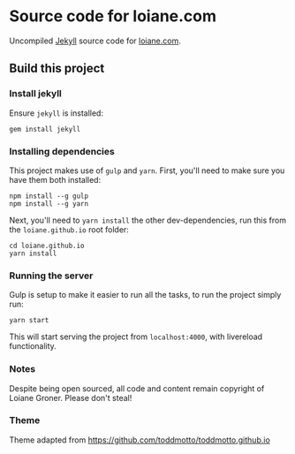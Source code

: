 # Source code for loiane.com

Uncompiled [Jekyll](//jekyllrb.com) source code for [loiane.com](https://loiane.com).

## Build this project

### Install jekyll

Ensure `jekyll` is installed:

```
gem install jekyll
```

### Installing dependencies

This project makes use of `gulp` and `yarn`. First, you'll need to make sure you have them both installed:

```
npm install --g gulp
npm install --g yarn
```

Next, you'll need to `yarn install` the other dev-dependencies, run this from the `loiane.github.io` root folder:

```
cd loiane.github.io
yarn install
```

### Running the server

Gulp is setup to make it easier to run all the tasks, to run the project simply run:

```
yarn start
```

This will start serving the project from `localhost:4000`, with livereload functionality.

### Notes

Despite being open sourced, all code and content remain copyright of Loiane Groner. Please don't steal!

### Theme

Theme adapted from https://github.com/toddmotto/toddmotto.github.io 
